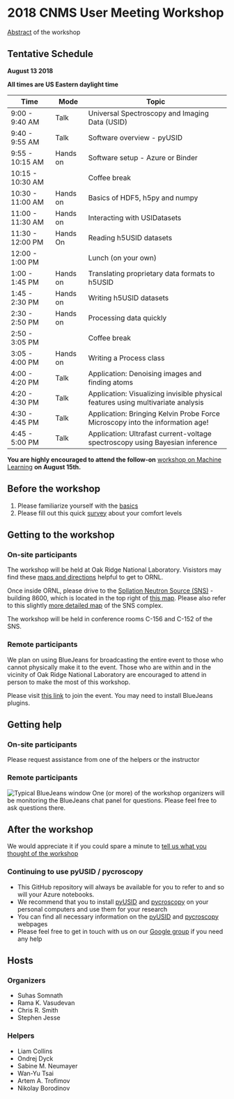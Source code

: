 # 2018 CNMS User Meeting Workshop

[Abstract](https://cnmsusermeeting.ornl.gov/files/2018/03/Pycroscopy_WT_081318.pdf) of the workshop

## Tentative Schedule 

**August 13 2018**

**All times are US Eastern daylight time**

| Time             | Mode     | Topic                                                                            |
|------------------|----------|----------------------------------------------------------------------------------|
| 9:00 - 9:40 AM   | Talk     | Universal Spectroscopy and Imaging Data (USID)                                   |
| 9:40 - 9:55 AM   | Talk     | Software overview - pyUSID                                                       |
| 9:55 - 10:15 AM  | Hands on | Software setup - Azure or Binder                                                 |
| 10:15 - 10:30 AM |          | Coffee break                                                                     |
| 10:30 - 11:00 AM | Hands on | Basics of HDF5, h5py and numpy                                                   |
| 11:00 - 11:30 AM | Hands on | Interacting with USIDatasets                                                     |
| 11:30 - 12:00 PM | Hands On | Reading h5USID datasets                                                          |
| 12:00 - 1:00 PM  |          | Lunch (on your own)                                                              |
| 1:00 - 1:45 PM   | Hands on | Translating proprietary data formats to h5USID                                   |
| 1:45 - 2:30 PM   | Hands on | Writing h5USID datasets                                                          |
| 2:30 - 2:50 PM   | Hands on | Processing data quickly                                                          |
| 2:50 - 3:05 PM   |          | Coffee break                                                                     |
| 3:05 - 4:00 PM   | Hands on | Writing a Process class                                                          |
| 4:00 - 4:20 PM   | Talk     | Application: Denoising images and finding atoms                                  |
| 4:20 - 4:30 PM   | Talk     | Application: Visualizing invisible physical features using multivariate analysis |
| 4:30 - 4:45 PM   | Talk     | Application: Bringing Kelvin Probe Force Microscopy into the information age!    |
| 4:45 - 5:00 PM   | Talk     | Application: Ultrafast current-voltage spectroscopy using Bayesian inference     |

**You are highly encouraged to attend the follow-on** [workshop on Machine Learning](https://cnmsusermeeting.ornl.gov/files/2018/03/MachineLearning_WT_081518.pdf) **on August 15th.**

## Before the workshop
1. Please familiarize yourself with the [basics](./README.md#prerequisites)
2. Please fill out this quick [survey](https://docs.google.com/forms/d/e/1FAIpQLSeR5aB-iMxeCUyjk4t2hNhFKYy8ikBIqVPOZyzVeAbWXHvZ-w/viewform?usp=sf_link) about your comfort levels

## Getting to the workshop

### On-site participants
The workshop will be held at Oak Ridge National Laboratory. Visistors may find these [maps and directions](https://www.ornl.gov/content/maps-and-directions) helpful to get to ORNL.

Once inside ORNL, please drive to the [Spllation Neutron Source (SNS)](https://neutrons.ornl.gov/sns) - building 8600, which is located in the top right 
of [this map](https://www.ornl.gov/sites/default/files/05-01786-outsideMC-.pdf). Please also refer to this slightly 
[more detailed map](https://www.ornl.gov/sites/default/files/sns_hfir_visitor_map.pdf) of the SNS complex.

The workshop will be held in conference rooms C-156 and C-152 of the SNS. 

### Remote participants
We plan on using BlueJeans for broadcasting the entire event to those who cannot physically make it to the event. 
Those who are within and in the vicinity of Oak Ridge National Laboratory are encouraged to attend in person to make the most of this workshop.

Please visit [this link](https://bluejeans.com/782808739) to join the event. You may need to install BlueJeans plugins.

## Getting help

### On-site participants
Please request assistance from one of the helpers or the instructor

### Remote participants
![Typical BlueJeans window](https://support.bluejeans.com/sites/default/files/support/u111/Attendee%20View%20-%20six%20bullets%20-%209-25-17.png)
One (or more) of the workshop organizers will be monitoring the BlueJeans chat panel for questions. Please feel free to ask questions there.

## After the workshop
We would appreciate it if you could spare a minute to [tell us what you thought of the workshop](https://docs.google.com/forms/d/e/1FAIpQLScrJ8zukKVLMIy5fhFqqT3EKrbk_4iPFEymljKo_ZGp8womGw/viewform?usp=sf_link)

### Continuing to use pyUSID / pycroscopy
* This GitHub repository will always be available for you to refer to and so will your Azure notebooks.
* We recommend that you to install [pyUSID](https://pycroscopy.github.io/pyUSID/install.html) and [pycroscopy](https://pycroscopy.github.io/pycroscopy/install.html) on your personal computers and use them for your research
* You can find all necessary information on the [pyUSID](https://pycroscopy.github.io/pyUSID/about.html) and [pycroscopy](https://pycroscopy.github.io/pycroscopy/about.html) webpages
* Please feel free to get in touch with us on our [Google group](https://groups.google.com/forum/#!forum/pyusid) if you need any help

## Hosts
### Organizers
- Suhas Somnath
- Rama K. Vasudevan
- Chris R. Smith
- Stephen Jesse
### Helpers
- Liam Collins
- Ondrej Dyck
- Sabine M. Neumayer
- Wan-Yu Tsai
- Artem A. Trofimov
- Nikolay Borodinov